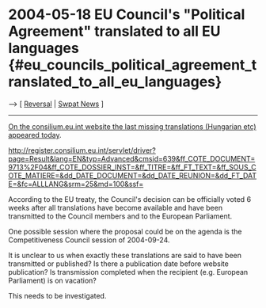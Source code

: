 # 2004-05-18 EU Council\'s \"Political Agreement\" translated to all EU languages {#eu_councils_political_agreement_translated_to_all_eu_languages}

\--\> \[ [ Reversal](ConsRevers04En "wikilink") \| [ Swpat
News](SwpatcninoEn "wikilink") \]

------------------------------------------------------------------------

[On the consilium.eu.int website the last missing translations
(Hungarian etc) appeared
today](http://register.consilium.eu.int/servlet/driver?page=Result&#9001;=EN&typ=Advanced&cmsid=639&ff_COTE_DOCUMENT=9713%2F04&ff_COTE_DOSSIER_INST=&ff_TITRE=&ff_FT_TEXT=&ff_SOUS_COTE_MATIERE=&dd_DATE_DOCUMENT=&dd_DATE_REUNION=&dd_FT_DATE=&fc=ALLLANG&srm=25&md=100&ssf= "wikilink").

<http://register.consilium.eu.int/servlet/driver?page=Result&lang=EN&typ=Advanced&cmsid=639&ff_COTE_DOCUMENT=9713%2F04&ff_COTE_DOSSIER_INST=&ff_TITRE=&ff_FT_TEXT=&ff_SOUS_COTE_MATIERE=&dd_DATE_DOCUMENT=&dd_DATE_REUNION=&dd_FT_DATE=&fc=ALLLANG&srm=25&md=100&ssf=>

According to the EU treaty, the Council\'s decision can be officially
voted 6 weeks after all translations have become available and have been
transmitted to the Council members and to the European Parliament.

One possible session where the proposal could be on the agenda is the
Competitiveness Council session of 2004-09-24.

It is unclear to us when exactly these translations are said to have
been transmitted or published? Is there a publication date before
website publication? Is transmission completed when the recipient (e.g.
European Parliament) is on vacation?

This needs to be investigated.
